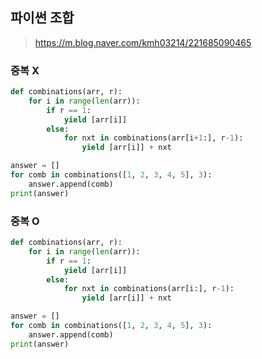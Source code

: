 ## 파이썬 조합

> https://m.blog.naver.com/kmh03214/221685090465

### 중복 X

```python
def combinations(arr, r):
    for i in range(len(arr)):
        if r == 1:
            yield [arr[i]]
        else:
            for nxt in combinations(arr[i+1:], r-1):
                yield [arr[i]] + nxt

answer = []
for comb in combinations([1, 2, 3, 4, 5], 3):
    answer.append(comb)
print(answer)
```

### 중복 O

```python
def combinations(arr, r):
    for i in range(len(arr)):
        if r == 1:
            yield [arr[i]]
        else:
            for nxt in combinations(arr[i:], r-1):
                yield [arr[i]] + nxt

answer = []
for comb in combinations([1, 2, 3, 4, 5], 3):
    answer.append(comb)
print(answer)
```

